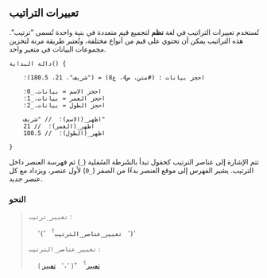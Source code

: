 ## تعبيرات التراتيب

تُستخدم تعبيرات التراتيب في لغة **نظم** لتجميع قيم متعددة في بنية واحدة تُسمى "ترتيب". هذه التراتيب يمكن أن تحتوي على قيم من أنواع مختلفة، وتُعتبر طريقة مرنة لتخزين مجموعات البيانات في متغير واحد.

```nazm
دالة البداية() {

    احجز بيانات : (#متن، ص4، ع8) = ("شريف"، 21، 180.5)؛

    احجز الاسم = بيانات._0؛
    احجز العمر = بيانات._1؛
    احجز الطول = بيانات._2؛

    اظهر_(الاسم)؛  // "شريف"
    اظهر_(العمر)؛  // 21
    اظهر_(الطول)؛  // 180.5

}
```

تتم الإشارة إلى عناصر الترتيب كحقول تبدأ بالشَرطة السُفلية (`_`) ثم فهرسة العنصر داخل الترتيب. يشير الفهرس إلى موقع العنصر بدءًا من الصفر (`_0`) لأول عنصر، ويزداد مع كل عنصر جديد.

### النحو

> `تعبير_ترتيب` :
>
> &emsp; '**`(`**' &nbsp; **`تعبير_عناصر_الترتيب`**<sup>؟</sup> &nbsp; '**`)`**'
>
> `تعبير_عناصر_الترتيب` :
>
> &emsp; ( [تعبير](../expressions.md) &nbsp; '**`،`**' )<sup>\+</sup> &nbsp; [تعبير](../expressions.md)<sup>؟</sup>
